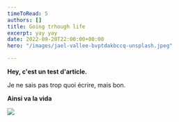```yaml
---
timeToRead: 5
authors: []
title: Going trhough life
excerpt: yay yay
date: 2022-09-20T22:00:00+00:00
hero: "/images/jael-vallee-bvptdakbccq-unsplash.jpeg"

---
```

**Hey, c'est un test d'article.** 

Je ne sais pas trop quoi écrire, mais bon. 

**Ainsi va la vida**

![](/images/jael-vallee-bvptdakbccq-unsplash.jpeg)